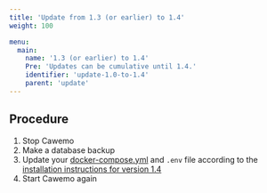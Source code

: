 ```yaml
---
title: 'Update from 1.3 (or earlier) to 1.4'
weight: 100

menu:
  main:
    name: '1.3 (or earlier) to 1.4'
    Pre: 'Updates can be cumulative until 1.4.'
    identifier: 'update-1.0-to-1.4'
    parent: 'update'
---
```


## Procedure

1. Stop Cawemo
1. Make a database backup
1. Update your [docker-compose.yml](https://docs.camunda.org/cawemo/1.4/docker-compose.yml) and `.env` file
   according to the [installation instructions for version 1.4](https://docs.camunda.org/cawemo/1.4/technical-guide/installation)
1. Start Cawemo again

